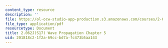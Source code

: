 ```yaml
---
content_type: resource
description: ''
file: https://ol-ocw-studio-app-production.s3.amazonaws.com/courses/2-062j-wave-propagation-spring-2017/201818c21f2a69ccbd7afc473b5aa143_MIT2_062J_S17_Chap5.pdf
file_type: application/pdf
resourcetype: Document
title: 2.062J(S17) Wave Propagation Chapter 5
uid: 201818c2-1f2a-69cc-bd7a-fc473b5aa143
---
```

